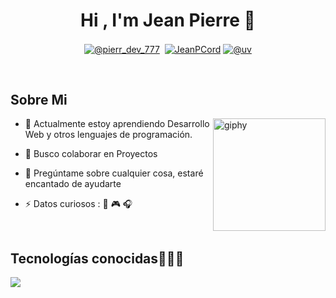 <h1 align="center">Hi , I'm Jean Pierre 👋</h1> 

<p align="center">
<a href="https://www.tiktok.com/@pierr_dev_777" target="blank"><img align="center" src="https://img.shields.io/badge/TikTok-000000?style=for-the-badge&logo=tiktok&logoColor=white" alt="@pierr_dev_777" /></a>
<a href="https://linkedin.com/in/" target="blank"><img align="center" src="https://img.shields.io/badge/LinkedIn-0077B5?style=for-the-badge&logo=linkedin&logoColor=white" alt=""/></a>
<a href="https://fb.com/JeanPCord" target="blank"><img align="center" src="https://img.shields.io/badge/Facebook-1877F2?style=for-the-badge&logo=facebook&logoColor=white" alt="JeanPCord"  /></a>
<a href = "https://www.instagram.com/pierrecodex/" target="blank"><img align="center" src="https://img.shields.io/badge/Instagram-E4405F?style=for-the-badge&logo=instagram&logoColor=white" alt="@uv"  /></a>
  </p>
<br>
<h2> Sobre Mi</h2>

[<img align='right' src="https://media.giphy.com/media/M9gbBd9nbDrOTu1Mqx/giphy.gif" width="180" alt="giphy">](https://t.me/voko_aleksey)

- 🌱  Actualmente estoy aprendiendo Desarrollo Web y otros lenguajes de programación.

- 👯 Busco colaborar en Proyectos

- 💬 Pregúntame sobre cualquier cosa, estaré encantado de ayudarte

- ⚡ Datos curiosos : 🍕 🎮 🎧
<br>

<h2 >Tecnologías conocidas👨🏻‍💻</h2>
<!--tech stack icons-->
<p align="left">
  <a href="https://skillicons.dev">
    <img src="https://skillicons.dev/icons?i=php,css,html,js,mysql,git,github,vscode,wordpress&perline=12" />
  </a>
</p>
<br>
